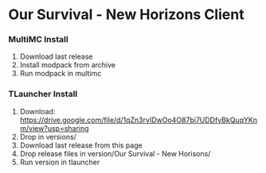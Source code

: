 # Our Survival - New Horizons Client

### MultiMC Install
1. Download last release
2. Install modpack from archive
3. Run modpack in multimc

### TLauncher Install
1. Download: https://drive.google.com/file/d/1qZn3rvIDwOo4O87bi7UDDfyBkQuqYKnm/view?usp=sharing
2. Drop in versions/
3. Download last release from this page
4. Drop release files in version/Our Survival - New Horisons/ 
5. Run version in tlauncher
